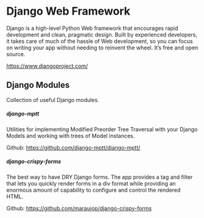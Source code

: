 # Django Web Framework
Django is a high-level Python Web framework that encourages rapid development and clean, pragmatic design. Built by experienced developers, it takes care of much of the hassle of Web development, so you can focus on writing your app without needing to reinvent the wheel. It’s free and open source.

https://www.djangoproject.com/

## Django Modules
Collection of useful Django modules.

##### django-mptt
Utilities for implementing Modified Preorder Tree Traversal with your Django Models and working with trees of Model instances.

Github: https://github.com/django-mptt/django-mptt/

##### django-crispy-forms
The best way to have DRY Django forms. The app provides a tag and filter that
lets you quickly render forms in a div format while providing an enormous
amount of capability to configure and control the rendered HTML.

Github: https://github.com/maraujop/django-crispy-forms
